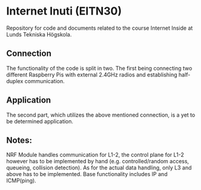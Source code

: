 # Internet Inuti (EITN30)
Repository for code and documents related to the course Internet Inside at Lunds Tekniska Högskola.

## Connection
The functionality of the code is split in two. The first being connecting two different Raspberry Pis with external 2.4GHz radios and establishing half-duplex communication.

## Application
The second part, which utilizes the above mentioned connection, is a yet to be determined application.


## Notes:
NRF Module handles communication for L1-2, the control plane for L1-2 however has to be implemented by hand (e.g. controlled/random access, queueing, collision detection). As for the actual data handling, only L3 and above has to be implemented. Base functionality includes IP and ICMP(ping).
